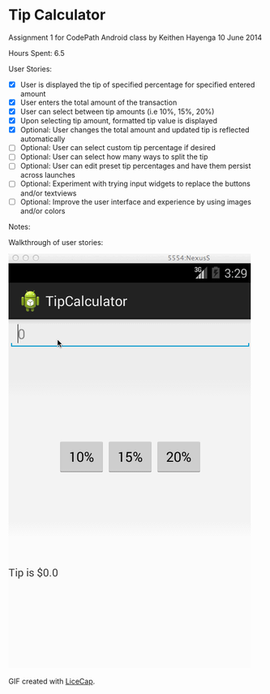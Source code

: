 # Tip Calculator

Assignment 1 for CodePath Android class
by Keithen Hayenga
10 June 2014

Hours Spent: 6.5

User Stories:

 * [x] User is displayed the tip of specified percentage for specified entered amount
 * [x] User enters the total amount of the transaction
 * [x] User can select between tip amounts (i.e 10%, 15%, 20%)
 * [x] Upon selecting tip amount, formatted tip value is displayed
 * [x] Optional: User changes the total amount and updated tip is reflected automatically
 * [ ] Optional: User can select custom tip percentage if desired
 * [ ] Optional: User can select how many ways to split the tip
 * [ ] Optional: User can edit preset tip percentages and have them persist across launches
 * [ ] Optional: Experiment with trying input widgets to replace the buttons and/or textviews
 * [ ] Optional: Improve the user interface and experience by using images and/or colors

Notes:

Walkthrough of user stories:

![Video Walkthrough](TipCalculatorKeithen.gif)

GIF created with [LiceCap](http://www.cockos.com/licecap/).
